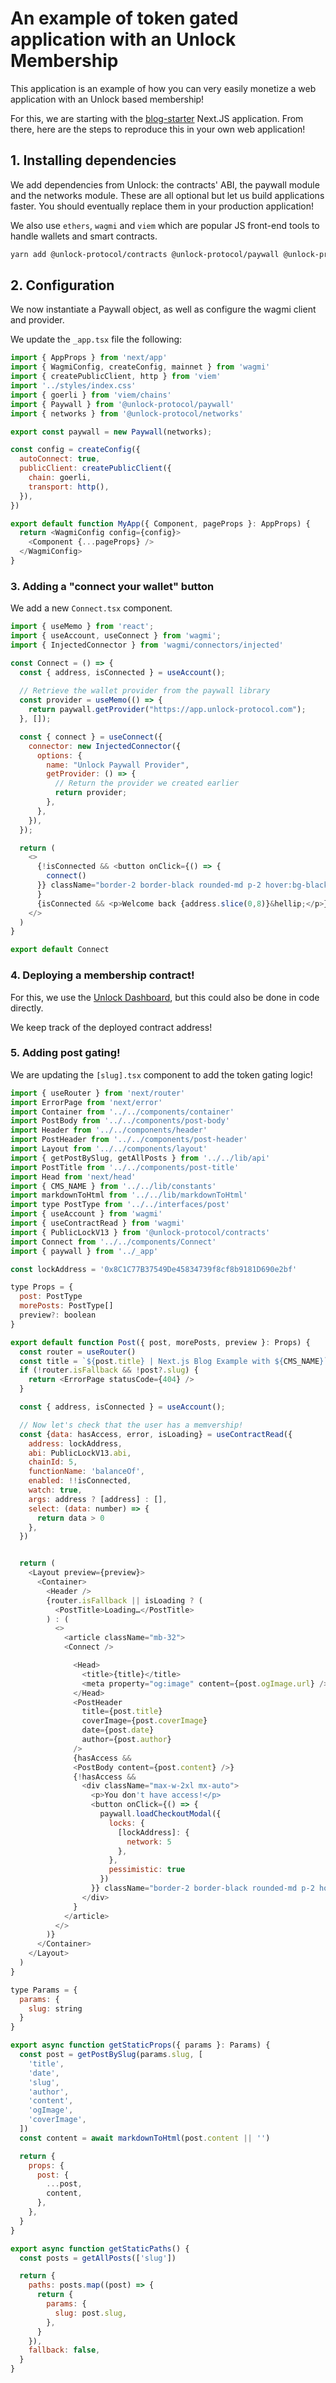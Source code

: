 # An example of token gated application with an Unlock Membership

This application is an example of how you can very easily monetize a web application with an Unlock based membership!

For this, we are starting with the [blog-starter](https://github.com/vercel/next.js/tree/canary/examples/blog-starter) Next.JS application.
From there, here are the steps to reproduce this in your own web application!

## 1. Installing dependencies

We add dependencies from Unlock: the contracts' ABI, the paywall module and the networks module. These are all optional but let us build applications faster. You should eventually replace them in your production application!

We also use `ethers`, `wagmi` and `viem` which are popular JS front-end tools to handle wallets and smart contracts.

```bash
yarn add @unlock-protocol/contracts @unlock-protocol/paywall @unlock-protocol/networks ethers@5.7.x wagmi viem
```

## 2. Configuration

We now instantiate a Paywall object, as well as configure the wagmi client and provider.

We update the `_app.tsx` file the following:

```javascript
import { AppProps } from 'next/app'
import { WagmiConfig, createConfig, mainnet } from 'wagmi'
import { createPublicClient, http } from 'viem'
import '../styles/index.css'
import { goerli } from 'viem/chains'
import { Paywall } from '@unlock-protocol/paywall'
import { networks } from '@unlock-protocol/networks'

export const paywall = new Paywall(networks);

const config = createConfig({
  autoConnect: true,
  publicClient: createPublicClient({
    chain: goerli,
    transport: http(),
  }),
})

export default function MyApp({ Component, pageProps }: AppProps) {
  return <WagmiConfig config={config}>
    <Component {...pageProps} />
  </WagmiConfig>
}
```

### 3. Adding a "connect your wallet" button

We add a new `Connect.tsx` component.

```javascript
import { useMemo } from 'react';
import { useAccount, useConnect } from 'wagmi';
import { InjectedConnector } from 'wagmi/connectors/injected'

const Connect = () => {
  const { address, isConnected } = useAccount();
  
  // Retrieve the wallet provider from the paywall library
  const provider = useMemo(() => {
    return paywall.getProvider("https://app.unlock-protocol.com"); 
  }, []);

  const { connect } = useConnect({
    connector: new InjectedConnector({
      options: {
        name: "Unlock Paywall Provider",
        getProvider: () => {
          // Return the provider we created earlier
          return provider;
        },
      },
    }),
  });

  return (
    <>
      {!isConnected && <button onClick={() => {
        connect()
      }} className="border-2 border-black rounded-md p-2 hover:bg-black hover:text-white duration-200 transition-colors">Connect</button>  
      }
      {isConnected && <p>Welcome back {address.slice(0,8)}&hellip;</p>}
    </>
  )
}

export default Connect
```

### 4. Deploying a membership contract!

For this, we use the [Unlock Dashboard](https://app.unlock-protocol.com/), but this could also be done in code directly.

We keep track of the deployed contract address!

### 5. Adding post gating!

We are updating the `[slug].tsx` component to add the token gating logic! 

```js
import { useRouter } from 'next/router'
import ErrorPage from 'next/error'
import Container from '../../components/container'
import PostBody from '../../components/post-body'
import Header from '../../components/header'
import PostHeader from '../../components/post-header'
import Layout from '../../components/layout'
import { getPostBySlug, getAllPosts } from '../../lib/api'
import PostTitle from '../../components/post-title'
import Head from 'next/head'
import { CMS_NAME } from '../../lib/constants'
import markdownToHtml from '../../lib/markdownToHtml'
import type PostType from '../../interfaces/post'
import { useAccount } from 'wagmi'
import { useContractRead } from 'wagmi'
import { PublicLockV13 } from '@unlock-protocol/contracts'
import Connect from '../../components/Connect'
import { paywall } from '../_app'

const lockAddress = '0x8C1C77B37549De45834739f8cf8b9181D690e2bf'

type Props = {
  post: PostType
  morePosts: PostType[]
  preview?: boolean
}

export default function Post({ post, morePosts, preview }: Props) {
  const router = useRouter()
  const title = `${post.title} | Next.js Blog Example with ${CMS_NAME}`
  if (!router.isFallback && !post?.slug) {
    return <ErrorPage statusCode={404} />
  }

  const { address, isConnected } = useAccount();

  // Now let's check that the user has a memvership!
  const {data: hasAccess, error, isLoading} = useContractRead({
    address: lockAddress,
    abi: PublicLockV13.abi,
    chainId: 5,
    functionName: 'balanceOf',
    enabled: !!isConnected,
    watch: true,
    args: address ? [address] : [],
    select: (data: number) => {
      return data > 0
    },
  })


  return (
    <Layout preview={preview}>
      <Container>
        <Header />
        {router.isFallback || isLoading ? (
          <PostTitle>Loading…</PostTitle>
        ) : (
          <>
            <article className="mb-32">
            <Connect />

              <Head>
                <title>{title}</title>
                <meta property="og:image" content={post.ogImage.url} />
              </Head>
              <PostHeader
                title={post.title}
                coverImage={post.coverImage}
                date={post.date}
                author={post.author}
              />
              {hasAccess &&
              <PostBody content={post.content} />}
              {!hasAccess &&
                <div className="max-w-2xl mx-auto">
                  <p>You don't have access!</p>
                  <button onClick={() => {
                    paywall.loadCheckoutModal({
                      locks: {
                        [lockAddress]: {
                          network: 5
                        },
                      },
                      pessimistic: true
                    })
                  }} className="border-2 border-black rounded-md p-2 hover:bg-black hover:text-white duration-200 transition-colors">Purchase membership</button>
                </div>
              }
            </article>
          </>
        )}
      </Container>
    </Layout>
  )
}

type Params = {
  params: {
    slug: string
  }
}

export async function getStaticProps({ params }: Params) {
  const post = getPostBySlug(params.slug, [
    'title',
    'date',
    'slug',
    'author',
    'content',
    'ogImage',
    'coverImage',
  ])
  const content = await markdownToHtml(post.content || '')

  return {
    props: {
      post: {
        ...post,
        content,
      },
    },
  }
}

export async function getStaticPaths() {
  const posts = getAllPosts(['slug'])

  return {
    paths: posts.map((post) => {
      return {
        params: {
          slug: post.slug,
        },
      }
    }),
    fallback: false,
  }
}
```
